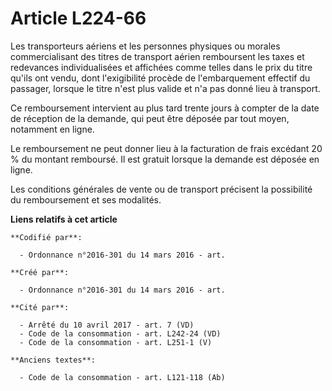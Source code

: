# Article L224-66

Les transporteurs aériens et les personnes physiques ou morales commercialisant des titres de transport aérien remboursent
les taxes et redevances individualisées et affichées comme telles dans le prix du titre qu'ils ont vendu, dont l'exigibilité
procède de l'embarquement effectif du passager, lorsque le titre n'est plus valide et n'a pas donné lieu à transport.

Ce remboursement intervient au plus tard trente jours à compter de la date de réception de la demande, qui peut être déposée
par tout moyen, notamment en ligne.

Le remboursement ne peut donner lieu à la facturation de frais excédant 20 % du montant remboursé. Il est gratuit lorsque la
demande est déposée en ligne.

Les conditions générales de vente ou de transport précisent la possibilité du remboursement et ses modalités.

**Liens relatifs à cet article**

	**Codifié par**:

	  - Ordonnance n°2016-301 du 14 mars 2016 - art.

	**Créé par**:

	  - Ordonnance n°2016-301 du 14 mars 2016 - art.

	**Cité par**:

	  - Arrêté du 10 avril 2017 - art. 7 (VD)
	  - Code de la consommation - art. L242-24 (VD)
	  - Code de la consommation - art. L251-1 (V)

	**Anciens textes**:

	  - Code de la consommation - art. L121-118 (Ab)
